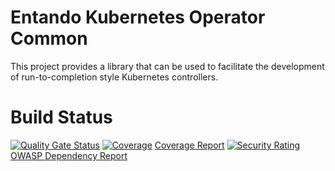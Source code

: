 # Entando Kubernetes Operator Common

This project provides a library that can be used to facilitate the development of run-to-completion style
Kubernetes controllers.

# Build Status

[![Quality Gate Status](https://sonarcloud.io/api/project_badges/measure?project=entando-k8s-infrastructure_entando-k8s-operator-common&metric=alert_status)](https://sonarcloud.io/dashboard?id=entando-k8s-infrastructure_entando-k8s-operator-common)
[![Coverage](https://sonarcloud.io/api/project_badges/measure?project=entando-k8s-infrastructure_entando-k8s-operator-common&metric=coverage)](https://sonarcloud.io/dashboard?id=entando-k8s-infrastructure_entando-k8s-operator-common)
[Coverage Report](https://entando-k8s-infrastructure.github.io/devops-results/entando-k8s-operator-common/master/jacoco/index.html)
[![Security Rating](https://sonarcloud.io/api/project_badges/measure?project=entando-k8s-infrastructure_entando-k8s-operator-common&metric=security_rating)](https://sonarcloud.io/dashboard?id=entando-k8s-infrastructure_entando-k8s-operator-common)
[OWASP Dependency Report](https://entando-k8s-infrastructure.github.io/devops-results/entando-k8s-operator-common/master/dependency-check-report.html)

